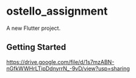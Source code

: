 # ostello_assignment

A new Flutter project.

## Getting Started

https://drive.google.com/file/d/1s7mzABN-nGfkWWHrLTipDdnyrrN_-9vD/view?usp=sharing
